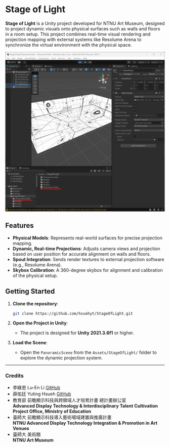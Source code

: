 # Stage of Light

**Stage of Light** is a Unity project developed for NTNU Art Museum, designed to project dynamic visuals onto physical surfaces such as walls and floors in a room setup. This project combines real-time visual rendering and projection mapping with external systems like Resolume Arena to synchronize the virtual environment with the physical space.

![Stage of Light Scene Preview](https://github.com/hsuehyt/StageOfLight1PanoramicVideo/blob/main/README/Screenshot%202024-11-18%20101251.png)

## Features

- **Physical Models**: Represents real-world surfaces for precise projection mapping.
- **Dynamic, Real-time Projections**: Adjusts camera views and projection based on user position for accurate alignment on walls and floors.
- **Spout Integration**: Sends render textures to external projection software (e.g., Resolume Arena).
- **Skybox Calibration**: A 360-degree skybox for alignment and calibration of the physical setup.

## Getting Started

1. **Clone the repository**: 
    ```bash
    git clone https://github.com/hsuehyt/StageOfLight.git
    ```
2. **Open the Project in Unity**:
    - The project is designed for **Unity 2021.3.6f1** or higher.

3. **Load the Scene**:
    - Open the `PanoramicScene` from the `Assets/StageOfLight/` folder to explore the dynamic projection system.



---

### Credits

- 李綠恩 Lu-En Li [GitHub](https://github.com/LeeMegumi)
- 薛佑廷 Yuting Hsueh [GitHub](https://github.com/hsuehyt)
- 教育部 前瞻顯示科技與跨領域人才培育計畫 總計畫辦公室  
  **Advanced Display Technology & Interdisciplinary Talent Cultivation Project Office, Ministry of Education**
- 臺師大 前瞻顯示科技導入藝術場域建置與推廣計畫  
  **NTNU Advanced Display Technology Integration & Promotion in Art Venues**
- 臺師大 美術館  
  **NTNU Art Museum**